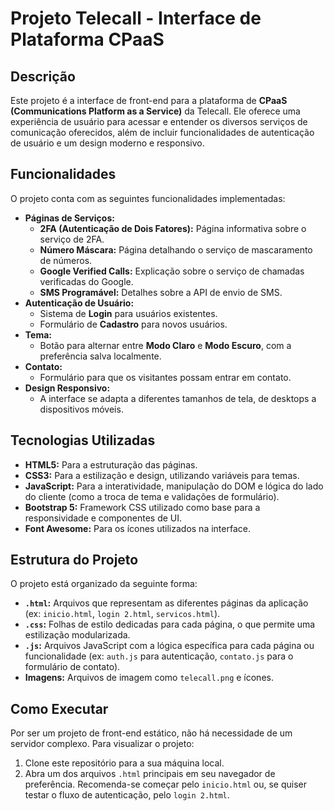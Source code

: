 # Projeto Telecall - Interface de Plataforma CPaaS

## Descrição

Este projeto é a interface de front-end para a plataforma de **CPaaS (Communications Platform as a Service)** da Telecall. Ele oferece uma experiência de usuário para acessar e entender os diversos serviços de comunicação oferecidos, além de incluir funcionalidades de autenticação de usuário e um design moderno e responsivo.

## Funcionalidades

O projeto conta com as seguintes funcionalidades implementadas:

- **Páginas de Serviços:**
  - **2FA (Autenticação de Dois Fatores):** Página informativa sobre o serviço de 2FA.
  - **Número Máscara:** Página detalhando o serviço de mascaramento de números.
  - **Google Verified Calls:** Explicação sobre o serviço de chamadas verificadas do Google.
  - **SMS Programável:** Detalhes sobre a API de envio de SMS.
- **Autenticação de Usuário:**
  - Sistema de **Login** para usuários existentes.
  - Formulário de **Cadastro** para novos usuários.
- **Tema:**
  - Botão para alternar entre **Modo Claro** e **Modo Escuro**, com a preferência salva localmente.
- **Contato:**
  - Formulário para que os visitantes possam entrar em contato.
- **Design Responsivo:**
  - A interface se adapta a diferentes tamanhos de tela, de desktops a dispositivos móveis.

## Tecnologias Utilizadas

- **HTML5:** Para a estruturação das páginas.
- **CSS3:** Para a estilização e design, utilizando variáveis para temas.
- **JavaScript:** Para a interatividade, manipulação do DOM e lógica do lado do cliente (como a troca de tema e validações de formulário).
- **Bootstrap 5:** Framework CSS utilizado como base para a responsividade e componentes de UI.
- **Font Awesome:** Para os ícones utilizados na interface.

## Estrutura do Projeto

O projeto está organizado da seguinte forma:

- **`.html`:** Arquivos que representam as diferentes páginas da aplicação (ex: `inicio.html`, `login 2.html`, `servicos.html`).
- **`.css`:** Folhas de estilo dedicadas para cada página, o que permite uma estilização modularizada.
- **`.js`:** Arquivos JavaScript com a lógica específica para cada página ou funcionalidade (ex: `auth.js` para autenticação, `contato.js` para o formulário de contato).
- **Imagens:** Arquivos de imagem como `telecall.png` e ícones.

## Como Executar

Por ser um projeto de front-end estático, não há necessidade de um servidor complexo. Para visualizar o projeto:

1.  Clone este repositório para a sua máquina local.
2.  Abra um dos arquivos `.html` principais em seu navegador de preferência. Recomenda-se começar pelo `inicio.html` ou, se quiser testar o fluxo de autenticação, pelo `login 2.html`. 